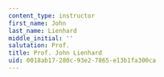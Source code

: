 ```yaml
---
content_type: instructor
first_name: John
last_name: Lienhard
middle_initial: ''
salutation: Prof.
title: Prof. John Lienhard
uid: 0018ab17-280c-93e2-7865-e13b1fa300ca
---
```


